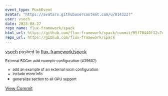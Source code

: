 ```yaml
---
event_type: PushEvent
avatar: "https://avatars.githubusercontent.com/u/814322?"
user: vsoch
date: 2023-08-27
repo_name: flux-framework/spack
html_url: https://github.com/flux-framework/spack/commit/95f78440f12c7c0bb2e415ac2bff692c594f8a0c
repo_url: https://github.com/flux-framework/spack
---
```


<a href='https://github.com/vsoch' target='_blank'>vsoch</a> pushed to <a href='https://github.com/flux-framework/spack' target='_blank'>flux-framework/spack</a>

<small>External ROCm: add example configuration (#39602)

* add an example of an external rocm configuration
* include more info
* generalize section to all GPU support</small>

<a href='https://github.com/flux-framework/spack/commit/95f78440f12c7c0bb2e415ac2bff692c594f8a0c' target='_blank'>View Commit</a>
